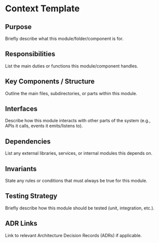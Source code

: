 # Context Template

## Purpose
Briefly describe what this module/folder/component is for.

## Responsibilities
List the main duties or functions this module/component handles.

## Key Components / Structure
Outline the main files, subdirectories, or parts within this module.

## Interfaces
Describe how this module interacts with other parts of the system (e.g., APIs it calls, events it emits/listens to).

## Dependencies
List any external libraries, services, or internal modules this depends on.

## Invariants
State any rules or conditions that must always be true for this module.

## Testing Strategy
Briefly describe how this module should be tested (unit, integration, etc.).

## ADR Links
Link to relevant Architecture Decision Records (ADRs) if applicable.
